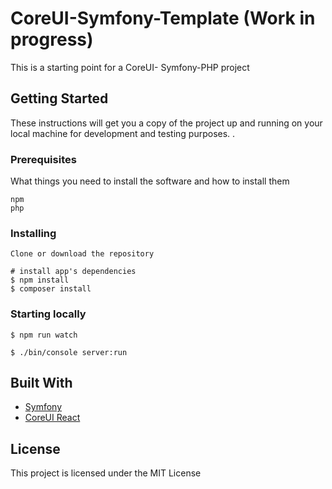 # CoreUI-Symfony-Template (Work in progress)

This is a starting point for a CoreUI- Symfony-PHP project

## Getting Started

These instructions will get you a copy of the project up and running on your local machine for development and testing purposes. .

### Prerequisites

What things you need to install the software and how to install them

```
npm
php

```

### Installing


```
Clone or download the repository

# install app's dependencies
$ npm install
$ composer install
```


### Starting locally


```
$ npm run watch
```

```
$ ./bin/console server:run
```

## Built With

* [Symfony](https://symfony.com/)
* [CoreUI React](https://github.com/coreui/coreui-free-react-admin-template)


## License

This project is licensed under the MIT License
